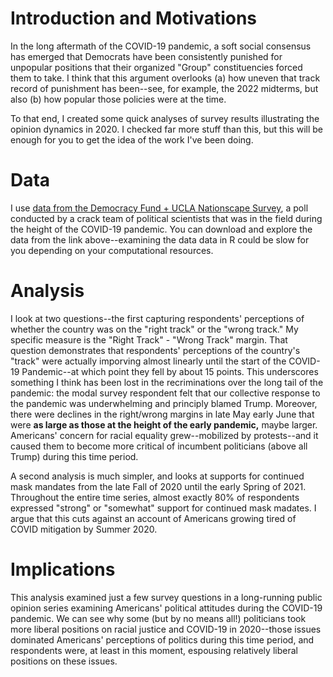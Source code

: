 # Introduction and Motivations

In the long aftermath of the COVID-19 pandemic, a soft social consensus has emerged that Democrats have been consistently punished for unpopular positions that their organized "Group" constituencies forced them to take. I think that this argument overlooks (a) how uneven that track record of punishment has been--see, for example, the 2022 midterms, but also (b) how popular those policies were at the time.

To that end, I created some quick analyses of survey results illustrating the opinion dynamics in 2020. I checked far more stuff than this, but this will be enough for you to get the idea of the work I've been doing.

# Data

I use [data from the Democracy Fund + UCLA Nationscape Survey](https://www.voterstudygroup.org/data/nationscape), a poll conducted by a crack team of political scientists that was in the field during the height of the COVID-19 pandemic. You can download and explore the data from the link above--examining the data data in R could be slow for you depending on your computational resources.

# Analysis

I look at two questions--the first capturing respondents' perceptions of whether the country was on the "right track" or the "wrong track." My specific measure is the "Right Track" - "Wrong Track" margin. That question demonstrates that respondents' perceptions of the country's "track" were actually imporving almost linearly until the start of the COVID-19 Pandemic--at which point they fell by about 15 points. This underscores something I think has been lost in the recriminations over the long tail of the pandemic: the modal survey respondent felt that our collective response to the pandemic was underwhelming and principly blamed Trump. Moreover, there were declines in the right/wrong margins in late May early June that were **as large as those at the height of the early pandemic,** maybe larger. Americans' concern for racial equality grew--mobilized by protests--and it caused them to become more critical of incumbent politicians (above all Trump) during this time period.

A second analysis is much simpler, and looks at supports for continued mask mandates from the late Fall of 2020 until the early Spring of 2021. Throughout the entire time series, almost exactly 80% of respondents expressed "strong" or "somewhat" support for continued mask madates. I argue that this cuts against an account of Americans growing tired of COVID mitigation by Summer 2020.

# Implications

This analysis examined just a few survey questions in a long-running public opinion series examining Americans' political attitudes during the COVID-19 pandemic. We can see why some (but by no means all!) politicians took more liberal positions on racial justice and COVID-19 in 2020--those issues dominated Americans' perceptions of politics during this time period, and respondents were, at least in this moment, espousing relatively liberal positions on these issues.


